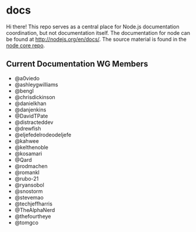 # docs

Hi there! This repo serves as a central place for Node.js documentation
coordination, but not documentation itself. The documentation for node can be
found at <http://nodejs.org/en/docs/>. The source material is found in the
[node core repo][].

## Current Documentation WG Members

* @a0viedo
* @ashleygwilliams
* @bengl
* @chrisdickinson
* @danielkhan
* @danjenkins
* @DavidTPate
* @distracteddev
* @drewfish
* @eljefedelrodeodeljefe
* @kahwee
* @kelthenoble
* @kosamari
* @Qard
* @rodmachen
* @romankl
* @rubo-21
* @ryansobol
* @snostorm
* @stevemao
* @techjeffharris
* @TheAlphaNerd
* @thefourtheye
* @tomgco

[node core repo]: https://github.com/nodejs/node
